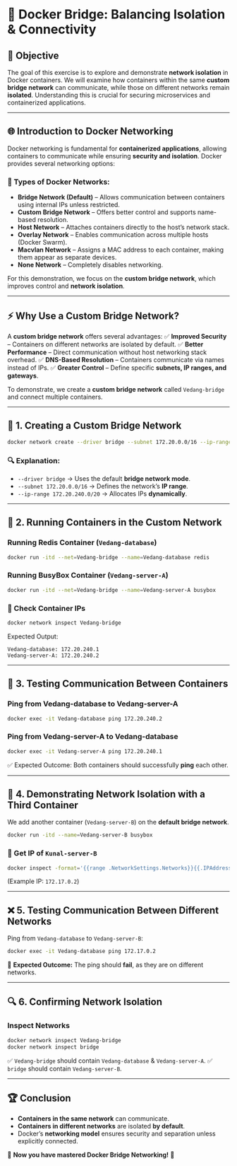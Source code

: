 # 🚀 Docker Bridge: Balancing Isolation & Connectivity

## 📌 Objective
The goal of this exercise is to explore and demonstrate **network isolation** in Docker containers. We will examine how containers within the same **custom bridge network** can communicate, while those on different networks remain **isolated**. Understanding this is crucial for securing microservices and containerized applications.  

---

## 🌐 Introduction to Docker Networking
Docker networking is fundamental for **containerized applications**, allowing containers to communicate while ensuring **security and isolation**. Docker provides several networking options:

### 🔹 Types of Docker Networks:
- **Bridge Network (Default)** – Allows communication between containers using internal IPs unless restricted.
- **Custom Bridge Network** – Offers better control and supports name-based resolution.
- **Host Network** – Attaches containers directly to the host’s network stack.
- **Overlay Network** – Enables communication across multiple hosts (Docker Swarm).
- **Macvlan Network** – Assigns a MAC address to each container, making them appear as separate devices.
- **None Network** – Completely disables networking.

For this demonstration, we focus on the **custom bridge network**, which improves control and **network isolation**.

---

## ⚡ Why Use a Custom Bridge Network?
A **custom bridge network** offers several advantages:
✅ **Improved Security** – Containers on different networks are isolated by default.
✅ **Better Performance** – Direct communication without host networking stack overhead.
✅ **DNS-Based Resolution** – Containers communicate via names instead of IPs.
✅ **Greater Control** – Define specific **subnets, IP ranges, and gateways**.

To demonstrate, we create a **custom bridge network** called `Vedang-bridge` and connect multiple containers.

---

## 🔧 1. Creating a Custom Bridge Network
```bash
docker network create --driver bridge --subnet 172.20.0.0/16 --ip-range 172.20.240.0/20 Vedang-bridge
```
### 🔍 Explanation:
- `--driver bridge` → Uses the default **bridge network mode**.
- `--subnet 172.20.0.0/16` → Defines the network’s **IP range**.
- `--ip-range 172.20.240.0/20` → Allocates IPs **dynamically**.

---

## 🚀 2. Running Containers in the Custom Network
### Running **Redis Container** (`Vedang-database`)
```bash
docker run -itd --net=Vedang-bridge --name=Vedang-database redis
```
### Running **BusyBox Container** (`Vedang-server-A`)
```bash
docker run -itd --net=Vedang-bridge --name=Vedang-server-A busybox
```

### 📌 Check Container IPs
```bash
docker network inspect Vedang-bridge
```
Expected Output:
```
Vedang-database: 172.20.240.1
Vedang-server-A: 172.20.240.2
```

---

## 📔 3. Testing Communication Between Containers
### Ping from **Vedang-database** to **Vedang-server-A**
```bash
docker exec -it Vedang-database ping 172.20.240.2
```
### Ping from **Vedang-server-A** to **Vedang-database**
```bash
docker exec -it Vedang-server-A ping 172.20.240.1
```
✅ Expected Outcome: Both containers should successfully **ping** each other.

---

## 🚧 4. Demonstrating Network Isolation with a Third Container
We add another container (`Vedang-server-B`) on the **default bridge network**.
```bash
docker run -itd --name=Vedang-server-B busybox
```
### 📌 Get IP of `Kunal-server-B`
```bash
docker inspect -format='{{range .NetworkSettings.Networks}}{{.IPAddress}}{{end}}' Vedang-server-B
```
(Example IP: `172.17.0.2`)

---

## ❌ 5. Testing Communication Between Different Networks
Ping from `Vedang-database` to `Vedang-server-B`:
```bash
docker exec -it Vedang-database ping 172.17.0.2
```
🚨 **Expected Outcome:** The ping should **fail**, as they are on different networks.

---

## 🔍 6. Confirming Network Isolation
### Inspect Networks
```bash
docker network inspect Vedang-bridge
docker network inspect bridge
```
✅ `Vedang-bridge` should contain `Vedang-database` & `Vedang-server-A`.
✅ `bridge` should contain `Vedang-server-B`.

---

## 🏆 Conclusion
- **Containers in the same network** can communicate.
- **Containers in different networks** are isolated **by default**.
- Docker’s **networking model** ensures security and separation unless explicitly connected.

🚀 **Now you have mastered Docker Bridge Networking!** 🎯

